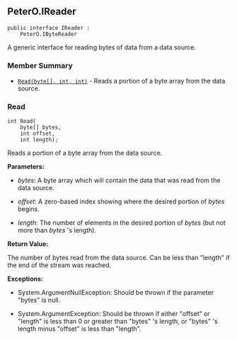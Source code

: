## PeterO.IReader

    public interface IReader :
        PeterO.IByteReader

A generic interface for reading bytes of data from a data source.

### Member Summary
* <code>[Read(byte[], int, int)](#Read_byte_int_int)</code> - Reads a portion of a byte array from the data source.

<a id="Read_byte_int_int"></a>
### Read

    int Read(
        byte[] bytes,
        int offset,
        int length);

Reads a portion of a byte array from the data source.

<b>Parameters:</b>

 * <i>bytes</i>: A byte array which will contain the data that was read from the data source.

 * <i>offset</i>: A zero-based index showing where the desired portion of  <i>bytes</i>
 begins.

 * <i>length</i>: The number of elements in the desired portion of  <i>bytes</i>
 (but not more than  <i>bytes</i>
 's length).

<b>Return Value:</b>

The number of bytes read from the data source. Can be less than "length" if the end of the stream was reached.

<b>Exceptions:</b>

 * System.ArgumentNullException:
Should be thrown if the parameter "bytes" is null.

 * System.ArgumentException:
Should be thrown if either "offset" or "length" is less than 0 or greater than "bytes" 's length, or "bytes" 's length minus "offset" is less than "length".
